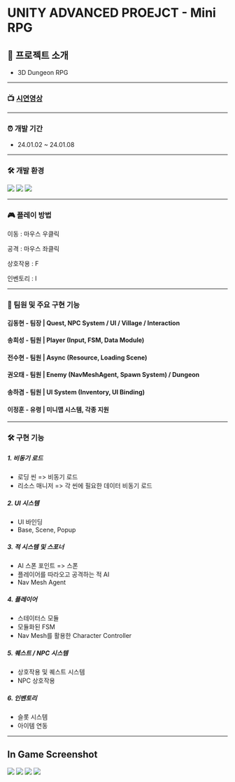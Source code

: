  # UNITY ADVANCED PROEJCT - Mini RPG

## 🎪 프로젝트 소개
- 3D Dungeon RPG
***
### 📺 [시연영상](https://www.youtube.com/watch?v=ZzmL-MVHuPk)
***
### ⏰ 개발 기간
- 24.01.02 ~ 24.01.08
***
### 🛠 개발 환경
<a><img src="https://img.shields.io/badge/csharp-512BD4?style=flat-square&logo=csharp&logoColor=white"/></a>
<a><img src="https://img.shields.io/badge/visualstudio-5C2D91?style=flat-square&logo=visualstudio&logoColor=white"/></a>
<a><img src="https://img.shields.io/badge/unity-000000?style=flat-square&logo=unity&logoColor=white"/></a>

***
### 🎮 플레이 방법

이동 : 마우스 우클릭

공격 : 마우스 좌클릭

상호작용 : F
  
인벤토리 : I

***
### 🤝 팀원 및 주요 구현 기능
#### 김동현 - 팀장 | Quest, NPC System / UI / Village / Interaction

#### 송희성 - 팀원 | Player (Input, FSM, Data Module)

#### 전수현 - 팀원 | Async (Resource, Loading Scene)

#### 권오태 - 팀원 | Enemy (NavMeshAgent, Spawn System) / Dungeon

#### 송하겸 - 팀원 | UI System (Inventory, UI Binding)

#### 이정훈 - 유령 | 미니맵 시스템, 각종 지원

***
### 🛠 구현 기능

##### 1. 비동기 로드
- 로딩 씬 => 비동기 로드
- 리소스 매니저 => 각 씬에 필요한 데이터 비동기 로드

##### 2. UI 시스템
- UI 바인딩
- Base, Scene, Popup

##### 3. 적 시스템 및 스포너
- AI 스폰 포인트 => 스폰
- 플레이어를 따라오고 공격하는 적 AI
- Nav Mesh Agent

##### 4. 플레이어
- 스테이터스 모듈
- 모듈화된 FSM
- Nav Mesh를 활용한 Character Controller

##### 5. 퀘스트 / NPC 시스템
- 상호작용 및 퀘스트 시스템
- NPC 상호작용

##### 6. 인벤토리
- 슬롯 시스템
- 아이템 연동

---

## In Game Screenshot

![](https://i.imgur.com/VnCspNs.gif)
![](https://i.imgur.com/0XBBJo9.gif)
![](https://i.imgur.com/CjNdNh4.gif)
![](https://i.imgur.com/UqEdyHD.gif)
